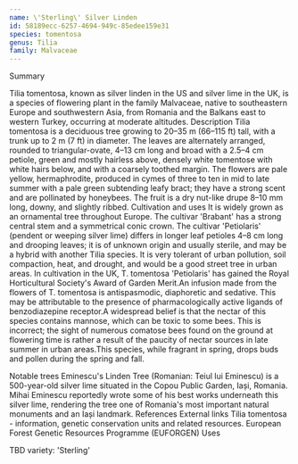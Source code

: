 ```yaml
---
name: \'Sterling\' Silver Linden
id: 58189ecc-6257-4694-949c-85edee159e31
species: tomentosa
genus: Tilia
family: Malvaceae
---
```

Summary



Tilia tomentosa, known as silver linden in the US and silver lime in the UK, is a species of flowering plant in the family Malvaceae, native to southeastern Europe and southwestern Asia, from Romania and the Balkans east to western Turkey, occurring at moderate altitudes.
Description
Tilia tomentosa is a deciduous tree growing to 20–35 m (66–115 ft) tall, with a trunk up to 2 m (7 ft) in diameter. The leaves are alternately arranged, rounded to triangular-ovate, 4–13 cm long and broad with a 2.5–4 cm petiole, green and mostly hairless above, densely white tomentose with white hairs below, and with a coarsely toothed margin. The flowers are pale yellow, hermaphrodite, produced in cymes of three to ten in mid to late summer with a pale green subtending leafy bract; they have a strong scent and are pollinated by honeybees. The fruit is a dry nut-like drupe 8–10 mm long, downy, and slightly ribbed.
Cultivation and uses
It is widely grown as an ornamental tree throughout Europe. The cultivar 'Brabant' has a strong central stem and a symmetrical conic crown. The cultivar 'Petiolaris' (pendent or weeping silver lime) differs in longer leaf petioles 4–8 cm long and drooping leaves; it is of unknown origin and usually sterile, and may be a hybrid with another Tilia species. It is very tolerant of urban pollution, soil compaction, heat, and drought, and would be a good street tree in urban areas. In cultivation in the UK, T. tomentosa 'Petiolaris' has gained the Royal Horticultural Society's Award of Garden Merit.An infusion made from the flowers of T. tomentosa is antispasmodic, diaphoretic and sedative. This may be attributable to the presence of pharmacologically active ligands of benzodiazepine receptor.A widespread belief is that the nectar of this species contains mannose, which can be toxic to some bees. This is incorrect; the sight of numerous comatose bees found on the ground at flowering time is rather a result of the paucity of nectar sources in late summer in urban areas.This species, while fragrant in spring, drops buds and pollen during the spring and fall.

Notable trees
Eminescu's Linden Tree (Romanian: Teiul lui Eminescu) is a 500-year-old silver lime situated in the Copou Public Garden, Iași, Romania. Mihai Eminescu reportedly wrote some of his best works underneath this silver lime, rendering the tree one of Romania's most important natural monuments and an Iași landmark.
References
External links
Tilia tomentosa - information, genetic conservation units and related resources. European Forest Genetic Resources Programme (EUFORGEN)
Uses

TBD
variety:  'Sterling'